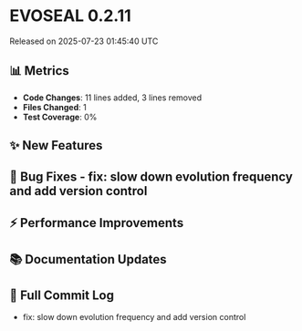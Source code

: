 # EVOSEAL 0.2.11
Released on 2025-07-23 01:45:40 UTC

## 📊 Metrics
- **Code Changes**: 11 lines added, 3 lines removed
- **Files Changed**: 1
- **Test Coverage**: 0%

## ✨ New Features

## 🐛 Bug Fixes - fix: slow down evolution frequency and add version control 

## ⚡ Performance Improvements

## 📚 Documentation Updates

## 📝 Full Commit Log
- fix: slow down evolution frequency and add version control
